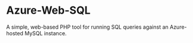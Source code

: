 # Azure-Web-SQL
A simple, web-based PHP tool for running SQL queries against an Azure-hosted MySQL instance.
